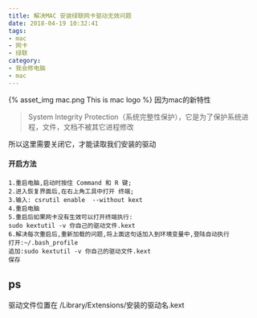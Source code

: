 ```yaml
---
title: 解决MAC 安装绿联网卡驱动无效问题
date: 2018-04-19 10:32:41
tags:
- mac
- 网卡
- 绿联
category:
- 我会修电脑
- mac
---
```

{% asset_img mac.png This is mac logo %}
因为mac的新特性
>System Integrity Protection（系统完整性保护），它是为了保护系统进程，文件，文档不被其它进程修改
>
所以这里需要关闭它，才能读取我们安装的驱动
#### 开启方法
```
1.重启电脑,启动时按住 Command 和 R 键;
2.进入恢复界面后,在右上角工具中打开 终端;
3.输入: csrutil enable  --without kext 
4.重启电脑
5.重启后如果网卡没有生效可以打开终端执行:
sudo kextutil -v 你自己的驱动文件.kext
6.解决每次重启后,重新加载的问题,将上面这句话加入到环境变量中,登陆自动执行
打开:~/.bash_profile
追加:sudo kextutil -v 你自己的驱动文件.kext
保存
```
## ps
驱动文件位置在 /Library/Extensions/安装的驱动名.kext
